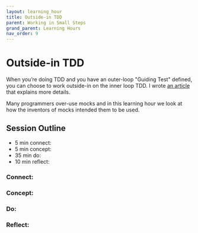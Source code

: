 ```yaml
---
layout: learning_hour
title: Outside-in TDD
parent: Working in Small Steps
grand_parent: Learning Hours
nav_order: 9
---
```


# Outside-in TDD

When you’re doing TDD and you have an outer-loop "Guiding Test" defined, you can choose to work outside-in on the inner loop TDD. I wrote [an article](http://coding-is-like-cooking.info/2013/04/outside-in-development-with-double-loop-tdd/) that explains more details.

Many programmers over-use mocks and in this learning hour we look at how the inventors of mocks intended them to be used.

## Session Outline
 
* 5 min connect: 
* 5 min concept: 
* 35 min do: 
* 10 min reflect: 

### Connect: 
### Concept: 
### Do: 
### Reflect: 
